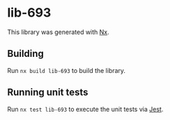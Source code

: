 # lib-693

This library was generated with [Nx](https://nx.dev).

## Building

Run `nx build lib-693` to build the library.

## Running unit tests

Run `nx test lib-693` to execute the unit tests via [Jest](https://jestjs.io).
